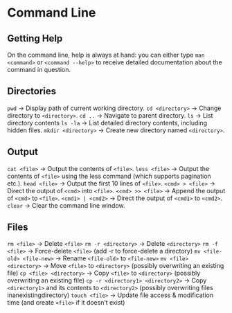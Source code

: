 # Command Line


## Getting Help

On the command line, help is always at hand: you can either type `man <command>` or `<command --help>` to receive detailed documentation about the command in question.

## Directories

`pwd` -> Display path of current working directory.
`cd <directory>` -> Change directory to `<directory>`.
`cd ..` -> Navigate to parent directory.
`ls` -> List directory contents
`ls -la` -> List detailed directory contents, including hidden files.
`mkdir <directory>` -> Create new directory named `<directory>`.

## Output

`cat <file>` -> Output the contents of `<file>`.
`less <file>` -> Output the contents of `<file>` using the less command (which supports pagination etc.).
`head <file>` -> Output the first 10 lines of `<file>`.
`<cmd> > <file>` -> Direct the output of `<cmd>` into `<file>`.
`<cmd> >> <file>` -> Append the output of `<cmd>` to `<file>`.
`<cmd1> | <cmd2>` -> Direct the output of `<cmd1>` to `<cmd2>`.
`clear` -> Clear the command line window.

## Files

`rm <file>` -> Delete `<file>`
`rm -r <directory>` -> Delete `<directory>`
`rm -f <file>` -> Force-delete `<file>` (add -r to force-delete a directory)
`mv <file-old> <file-new>` -> Rename `<file-old>` to `<file-new>`
`mv <file> <directory>` -> Move `<file>` to `<directory>` (possibly overwriting an existing file)
`cp <file> <directory>` -> Copy `<file>` to `<directory>` (possibly overwriting an existing file)
`cp -r <directory1> <directory2>` -> Copy `<directory1>` and its contents to `<directory2>` (possibly overwriting files inanexistingdirectory)
`touch <file>` -> Update file access & modification time (and create `<file>` if it doesn’t exist)